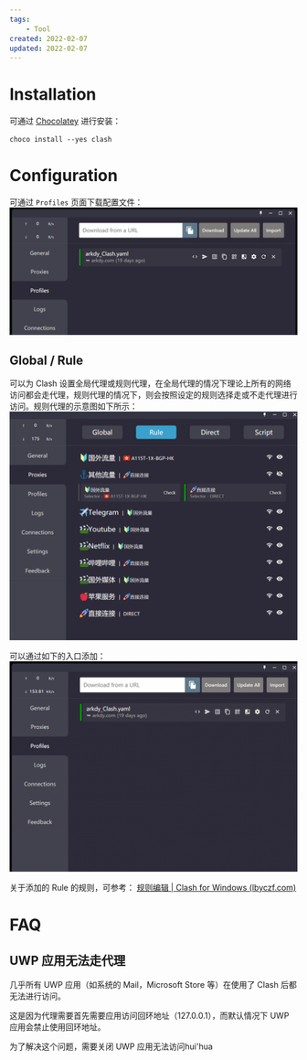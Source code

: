 ```yaml
---
tags:
    - Tool
created: 2022-02-07
updated: 2022-02-07
---
```


# Installation

可通过 [Chocolatey](Chocolatey.md) 进行安装：
```shell
choco install --yes clash
```

# Configuration

可通过 `Profiles` 页面下载配置文件：
![|500](assets/Clash/image-20220207121336087.png)

## Global / Rule

可以为 Clash 设置全局代理或规则代理，在全局代理的情况下理论上所有的网络访问都会走代理，规则代理的情况下，则会按照设定的规则选择走或不走代理进行访问。规则代理的示意图如下所示：
![|500](assets/Clash/image-20220207122017567.png)

可以通过如下的入口添加：
![](assets/Clash/GIF%202-7-2022%2012-35-42%20PM.gif)

关于添加的 Rule 的规则，可参考：
[规则编辑 | Clash for Windows (lbyczf.com)](https://docs.cfw.lbyczf.com/contents/ui/profiles/rules.html)

# FAQ

## UWP 应用无法走代理

几乎所有 UWP 应用（如系统的 Mail，Microsoft Store 等）在使用了 Clash 后都无法进行访问。

这是因为代理需要首先需要应用访问回环地址（127.0.0.1），而默认情况下 UWP 应用会禁止使用回环地址。

为了解决这个问题，需要关闭 UWP 应用无法访问hui'hua
